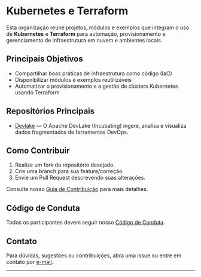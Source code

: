 # Kubernetes e Terraform

Esta organização reúne projetos, módulos e exemplos que integram o uso de **Kubernetes** e **Terraform** para automação, provisionamento e gerenciamento de infraestrutura em nuvem e ambientes locais.

## Principais Objetivos

- Compartilhar boas práticas de infraestrutura como código (IaC)
- Disponibilizar módulos e exemplos reutilizáveis
- Automatizar o provisionamento e a gestão de clusters Kubernetes usando Terraform

## Repositórios Principais

- [Devlake](https://github.com/kubernetes-terraform/devlake) — O Apache DevLake (Incubating) ingere, analisa e visualiza dados fragmentados de ferramentas DevOps.

## Como Contribuir

1. Realize um fork do repositório desejado.
2. Crie uma branch para sua feature/correção.
3. Envie um Pull Request descrevendo suas alterações.

Consulte nosso [Guia de Contribuição](CONTRIBUTING.md) para mais detalhes.

## Código de Conduta

Todos os participantes devem seguir nosso [Código de Conduta](CODE_OF_CONDUCT.md).

## Contato

Para dúvidas, sugestões ou contribuições, abra uma issue ou entre em contato por [e-mail](mailto:contato@nataliagranato.xyz).

---
